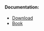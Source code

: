#### Documentation:
- [Download](https://www.jenkins.io/download/)
- [Book](https://www.jenkins.io/doc/book/)

